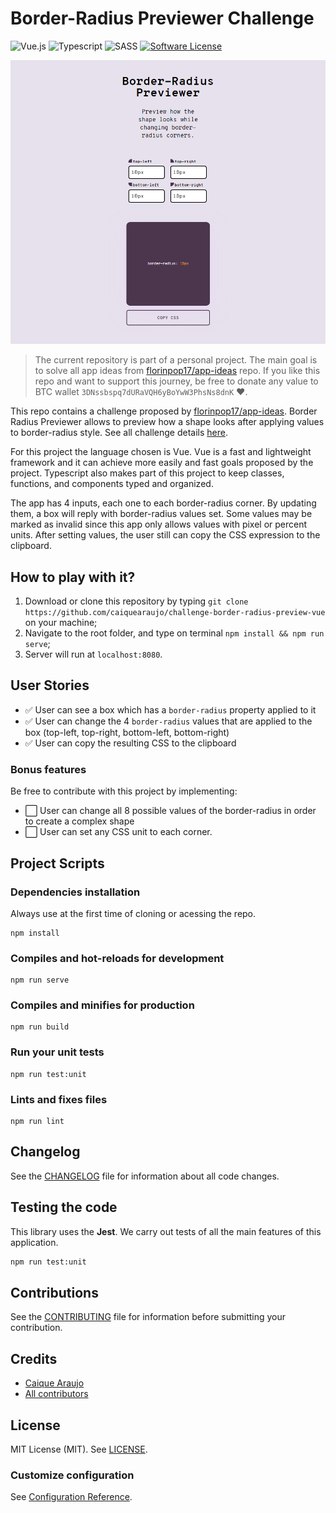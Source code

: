 # Border-Radius Previewer Challenge

![Vue.js](https://img.shields.io/badge/language-vue-42b883?style=for-the-badge) ![Typescript](https://img.shields.io/badge/language-typescript-blue?style=for-the-badge) ![SASS](https://img.shields.io/badge/language-scss-bf4080?style=for-the-badge) [![Software License](https://img.shields.io/badge/license-MIT-brightgreen.svg?style=for-the-badge)](LICENSE)

![Border-Radius Previewer](./screenshot.png)

> The current repository is part of a personal project. The main goal is to solve all app ideas from [florinpop17/app-ideas](https://github.com/florinpop17/app-ideas) repo. If you like this repo and want to support this journey, be free to donate any value to BTC wallet `3DNssbspq7dURaVQH6yBoYwW3PhsNs8dnK` ❤.

This repo contains a challenge proposed by [florinpop17/app-ideas](https://github.com/florinpop17/app-ideas). Border Radius Previewer allows to preview how a shape looks after applying values to border-radius style. See all challenge details [here](https://github.com/florinpop17/app-ideas/blob/master/Projects/1-Beginner/Border-Radius-Previewer.md).

For this project the language chosen is Vue. Vue is a fast and lightweight framework and it can achieve more easily and fast goals proposed by the project. Typescript also makes part of this project to keep classes, functions, and components typed and organized.

The app has 4 inputs, each one to each border-radius corner. By updating them, a box will reply with border-radius values set. Some values may be marked as invalid since this app only allows values with pixel or percent units. After setting values, the user still can copy the CSS expression to the clipboard.

## How to play with it?

1. Download or clone this repository by typing `git clone https://github.com/caiquearaujo/challenge-border-radius-preview-vue` on your machine;
2. Navigate to the root folder, and type on terminal `npm install && npm run serve`;
3. Server will run at `localhost:8080`.

## User Stories

- :white_check_mark: User can see a box which has a `border-radius` property applied to it
- :white_check_mark: User can change the 4 `border-radius` values that are applied to the box (top-left, top-right, bottom-left, bottom-right)
- :white_check_mark: User can copy the resulting CSS to the clipboard

### Bonus features

Be free to contribute with this project by implementing:

- :white_large_square: User can change all 8 possible values of the border-radius in order to create a complex shape
- :white_large_square: User can set any CSS unit to each corner.


## Project Scripts

### Dependencies installation

Always use at the first time of cloning or acessing the repo.

```
npm install
```

### Compiles and hot-reloads for development

```
npm run serve
```

### Compiles and minifies for production

```
npm run build
```

### Run your unit tests

```
npm run test:unit
```

### Lints and fixes files

```
npm run lint
```

## Changelog

See the [CHANGELOG](CHANGELOG.md) file for information about all code changes.

## Testing the code

This library uses the **Jest**. We carry out tests of all the main features of this application.

```bash
npm run test:unit
```

## Contributions

See the [CONTRIBUTING](CONTRIBUTING.md) file for information before submitting your contribution.

## Credits

- [Caique Araujo](https://github.com/caiquearaujo)
- [All contributors](../../contributors)

## License

MIT License (MIT). See [LICENSE](LICENSE).

### Customize configuration
See [Configuration Reference](https://cli.vuejs.org/config/).
